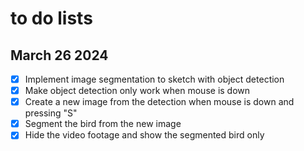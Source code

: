 # to do lists

## March 26 2024

- [x] Implement image segmentation to sketch with object detection
- [x] Make object detection only work when mouse is down 
- [x] Create a new image from the detection when mouse is down and pressing "S"
- [x] Segment the bird from the new image
- [x] Hide the video footage and show the segmented bird only